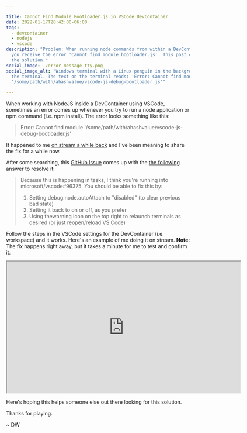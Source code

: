 ```yaml
---

title: Cannot Find Module Bootloader.js in VSCode DevContainer
date: 2022-01-17T20:42:00-06:00
tags:
  - devcontainer
  - nodejs
  - vscode
description: "Problem: When running node commands from within a DevContainer,
  you receive the error 'Cannot find module bootloader.js'. This post contains
  the solution."
social_image: ./error-message-tty.png
social_image_alt: "Windows terminal with a Linux penguin in the background of
  the terminal. The text on the terminal reads: 'Error: Cannot find module
  '/some/path/with/ahashvalue/vscode-js-debug-bootloader.js'"

---
```


When working with NodeJS inside a DevContainer using VSCode, sometimes an error comes up whenever you try to run a node application or npm command (i.e. npm install). The error looks something like this:

> Error: Cannot find module '/some/path/with/ahashvalue/vscode-js-debug-bootloader.js'

It happened to me [on stream a while back](https://www.twitch.tv/videos/1241089586) and I've been meaning to share the fix for a while now.

After some searching, this [GitHub Issue](200~https://github.com/microsoft/vscode-js-debug/issues/374) comes up with the [the following](https://github.com/microsoft/vscode-js-debug/issues/374#issuecomment-622239998) answer to resolve it:

> Because this is happening in tasks, I think you're running into microsoft/vscode#96375. You should be able to fix this by:
>
> 1) Setting debug.node.autoAttach to "disabled" (to clear previous bad state)
> 2) Setting it back to on or off, as you prefer
> 3) Using thewarning icon on the top right to relaunch terminals as desired (or just reopen/reload VS Code)

Follow the steps in the VSCode settings for the DevContainer (i.e. workspace) and it works. Here's an example of me doing it on stream. **Note:** The fix happens right away, but it takes a minute for me to test and confirm it.

<iframe
    src="https://player.twitch.tv/?video=1241089585&parent=localhost&parent=www.davidwesst.com"
    height="360"
    width="640"
    allowfullscreen="true">
</iframe>

Here's hoping this helps someone else out there looking for this solution.

Thanks for playing.

~ DW
